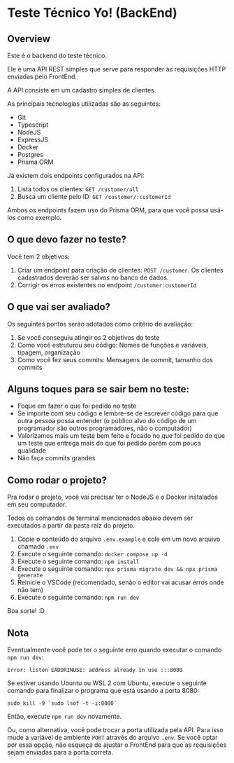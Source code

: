 # Teste Técnico Yo! (BackEnd)

## Overview

Este é o backend do teste técnico.

Ele é uma API REST simples que serve para responder às requisições HTTP enviadas pelo FrontEnd.

A API consiste em um cadastro simples de clientes.

As principais tecnologias utilizadas são as seguintes:

-   Git
-   Typescript
-   NodeJS
-   ExpressJS
-   Docker
-   Postgres
-   Prisma ORM

Já existem dois endpoints configurados na API:

1. Lista todos os clientes: `GET /customer/all`
2. Busca um cliente pelo ID: `GET /customer/:customerId`

Ambos os endpoints fazem uso do Prisma ORM, para que você possa usá-los como exemplo.

## O que devo fazer no teste?

Você tem 2 objetivos:

1. Criar um endpoint para criação de clientes: `POST /customer`. Os clientes cadastrados deverão ser salvos no banco de dados.
2. Corrigir os erros existentes no endpoint `/customer:customerId`

## O que vai ser avaliado?

Os seguintes pontos serão adotados como critério de avaliação:

1. Se você conseguiu atingir os 2 objetivos do teste
2. Como você estruturou seu código: Nomes de funções e variáveis, tipagem, organização
3. Como você fez seus commits: Mensagens de commit, tamanho dos commits

## Alguns toques para se sair bem no teste:

-   Foque em fazer o que foi pedido no teste
-   Se importe com seu código e lembre-se de escrever código para que outra pessoa possa entender (o público alvo do código de um programador são outros programadores, não o computador)
-   Valorizamos mais um teste bem feito e focado no que foi pedido do que um teste que entrega mais do que foi pedido porém com pouca qualidade
-   Não faça commits grandes

## Como rodar o projeto?

Pra rodar o projeto, você vai precisar ter o NodeJS e o Docker instalados em seu computador.

Todos os comandos de terminal mencionados abaixo devem ser executados a partir da pasta raiz do projeto.

1. Copie o conteúdo do arquivo `.env.example` e cole em um novo arquivo chamado `.env`
2. Execute o seguinte comando: `docker compose up -d`
3. Execute o seguinte comando: `npm install`
4. Execute o seguinte comando: `npx prisma migrate dev && npx prisma generate`
5. Reinicie o VSCode (recomendado, senão o editor vai acusar erros onde não tem)
6. Execute o seguinte comando: `npm run dev`

Boa sorte! :D

## Nota

Eventualmente você pode ter o seguinte erro quando executar o comando `npm run dev`:

```
Error: listen EADDRINUSE: address already in use :::8080
```

Se estiver usando Ubuntu ou WSL 2 com Ubuntu, execute o seguinte comando para finalizar o programa que está usando a porta 8080:

```
sudo kill -9 `sudo lsof -t -i:8080`
```

Então, execute `npm run dev` novamente.

Ou, como alternativa, você pode trocar a porta utilizada pela API. Para isso mude a variável de ambiente `PORT` através do arquivo `.env`. Se você optar por essa opção, não esqueça de ajustar o FrontEnd para que as requisições sejam enviadas para a porta correta.
